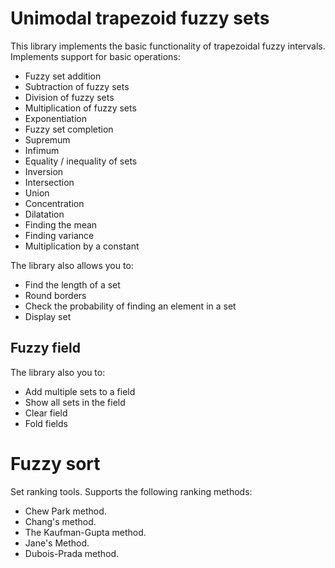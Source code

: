 # Unimodal trapezoid fuzzy sets

This library implements the basic functionality of trapezoidal fuzzy intervals.
Implements support for basic operations:
- Fuzzy set addition
- Subtraction of fuzzy sets
- Division of fuzzy sets
- Multiplication of fuzzy sets
- Exponentiation
- Fuzzy set completion
- Supremum
- Infimum
- Equality / inequality of sets
- Inversion
- Intersection
- Union
- Concentration
- Dilatation
- Finding the mean
- Finding variance
- Multiplication by a constant

The library also allows you to:
- Find the length of a set
- Round borders
- Check the probability of finding an element in a set
- Display set

## Fuzzy field
The library also you to:
- Add multiple sets to a field
- Show all sets in the field
- Clear field
- Fold fields

# Fuzzy sort
Set ranking tools.
Supports the following ranking methods:
- Chew Park method.
- Chang's method.
- The Kaufman-Gupta method.
- Jane's Method.
- Dubois-Prada method.
